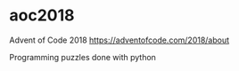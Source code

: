 # aoc2018
Advent of Code 2018 https://adventofcode.com/2018/about


Programming puzzles done with python
